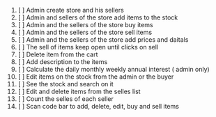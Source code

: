 1. [ ] Admin create store and his sellers
2. [ ] Admin and sellers of the store add items to the stock
3. [ ] Admin and the sellers of the store buy items
4. [ ] Admin and the sellers of the store sell items
5. [ ] Admin and the sellers of the store add prices and daitals
6. [ ] The sell of items keep open until clicks on sell
7. [ ] Delete item from the cart
8. [ ] Add description to the items
9. [ ] Calculate the daily monthly weekly annual interest ( admin only)
10. [ ] Edit items on the stock from the admin or the buyer
11. [ ] See the stock and search on it
12. [ ] Edit and delete items from the selles list
13. [ ] Count the selles of each seller
14. [ ] Scan code bar to add, delete, edit, buy and sell items